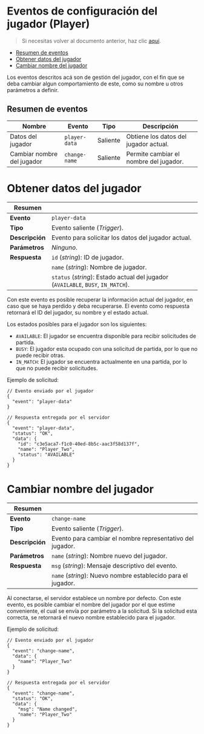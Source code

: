 # Eventos de configuración del jugador (Player)

> Si necesitas volver al documento anterior, haz clic [aquí](./server-connect-and-use-es.md).

- [Resumen de eventos](#resumen-de-eventos)
- [Obtener datos del jugador](#obtener-datos-del-jugador)
- [Cambiar nombre del jugador](#cambiar-nombre-del-jugador)

Los eventos descritos acá son de gestión del jugador, con el fin que se deba cambiar algun comportamiento
de este, como su nombre u otros parámetros a definir.

## Resumen de eventos

| Nombre                     | Evento      | Tipo     | Descripción                            |
|----------------------------|-------------|----------|----------------------------------------|
| Datos del jugador          |`player-data`| Saliente | Obtiene los datos del jugador actual.  |
| Cambiar nombre del jugador |`change-name`| Saliente | Permite cambiar el nombre del jugador. |

# Obtener datos del jugador

| Resumen         |                                                                                   |
|-----------------|-----------------------------------------------------------------------------------|
| __Evento__      | `player-data`                                                                     |
| __Tipo__        | Evento saliente (_Trigger_).                                                      |
| __Descripción__ | Evento para solicitar los datos del jugador actual.                               |
| __Parámetros__  | _Ninguno_.                                                                        |
| __Respuesta__   | `id` (_string_): ID de jugador.                                                   |
|                 | `name` (_string_): Nombre de jugador.                                             |
|                 | `status` (_string_): Estado actual del jugador (`AVAILABLE`, `BUSY`, `IN_MATCH`). |

Con este evento es posible recuperar la información actual del jugador, en caso que se haya perdido y deba
recuperarse. El evento como respuesta retornará el ID del jugador, su nombre y el estado actual.

Los estados posibles para el jugador son los siguientes:
- `AVAILABLE`: El jugador se encuentra disponible para recibir solicitudes de partida.
- `BUSY`: El jugador esta ocupado con una solicitud de partida, por lo que no puede recibir otras.
- `IN_MATCH`: El jugador se encuentra actualmente en una partida, por lo que no puede recibir solicitudes.

Ejemplo de solicitud:
```jsonc
// Evento enviado por el jugador
{
  "event": "player-data"
}

// Respuesta entregada por el servidor
{
  "event": "player-data",
  "status": "OK",
  "data": {
    "id": "c3e5aca7-f1c0-40ed-8b5c-aac3f58d137f",
    "name": "Player_Two",
    "status": "AVAILABLE"
  }
}
```

# Cambiar nombre del jugador

| Resumen         |                                                              |
|-----------------|--------------------------------------------------------------|
| __Evento__      | `change-name`                                                |
| __Tipo__        | Evento saliente (_Trigger_).                                 |
| __Descripción__ | Evento para cambiar el nombre representativo del jugador.    |
| __Parámetros__  | `name` (_string_): Nombre nuevo del jugador.                 |
| __Respuesta__   | `msg` (_string_): Mensaje descriptivo del evento.            |
|                 | `name` (_string_): Nuevo nombre establecido para el jugador. |

Al conectarse, el servidor establece un nombre por defecto. Con este evento, es posible cambiar el nombre del
jugador por el que estime conveniente, el cual se envía por parámetro a la solicitud. Si la solicitud esta
correcta, se retornará el nuevo nombre establecido para el jugador.

Ejemplo de solicitud:
```jsonc
// Evento enviado por el jugador
{
  "event": "change-name",
  "data": {
    "name": "Player_Two"
  }
}

// Respuesta entregada por el servidor
{
  "event": "change-name",
  "status": "OK",
  "data": {
    "msg": "Name changed",
    "name": "Player_Two"
  }
}
```